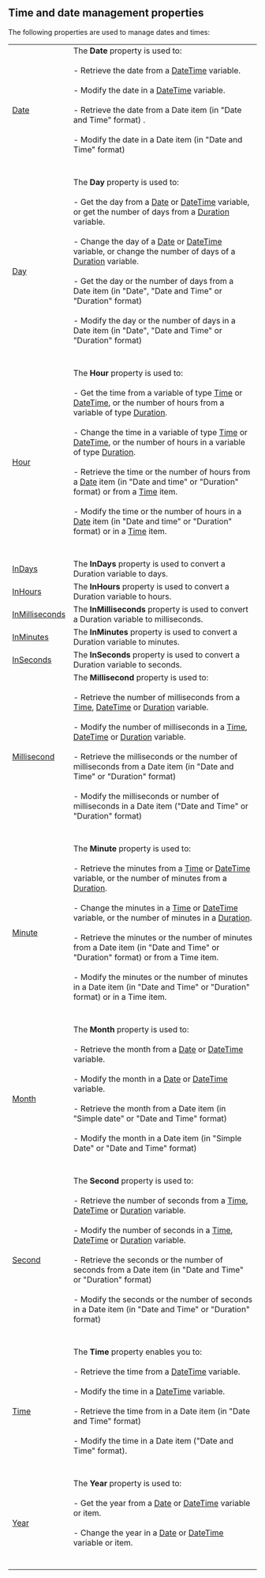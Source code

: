 


## Time and date management properties
			



<a name="NOTE1"></a>
<a name="NOTE1_1"></a>
The following properties are used to manage dates and times:



|   |   |
| --- | --- |
| [Date](../Proprietes/2512065.md) | The **Date** property is used to:<br><br>- Retrieve the date from a [DateTime](../Motscles/1514070.md) variable.<br><br>- Modify the date in a [DateTime](../Motscles/1514070.md) variable.<br><br>- Retrieve the date from a Date item (in "Date and Time" format) .<br><br>- Modify the date in a Date item (in "Date and Time" format)<br><br><br> |
| [Day](../Proprietes/2512043.md) | The **Day** property is used to:<br><br>- Get the day from a [Date](../Motscles/1514066.md) or [DateTime](../Motscles/1514070.md) variable, or get the number of days from a [Duration](../Motscles/1514069.md) variable.<br><br>- Change the day of a [Date](../Motscles/1514066.md) or [DateTime](../Motscles/1514070.md) variable, or change the number of days of a [Duration](../Motscles/1514069.md) variable.<br><br>- Get the day or the number of days from a Date item (in "Date", "Date and Time" or "Duration" format)<br><br>- Modify the day or the number of days in a Date item (in "Date", "Date and Time" or "Duration" format)<br><br><br> |
| [Hour](../Proprietes/2512038.md) | The **Hour** property is used to:<br><br>- Get the time from a variable of type [Time](../Motscles/1514068.md) or [DateTime](../Motscles/1514070.md), or the number of hours from a variable of type [Duration](../Motscles/1514069.md).<br><br>- Change the time in a variable of type [Time](../Motscles/1514068.md) or [DateTime](../Motscles/1514070.md), or the number of hours in a variable of type [Duration](../Motscles/1514069.md).<br><br>- Retrieve the time or the number of hours from a [Date](../Motscles/1514066.md) item (in "Date and time" or "Duration" format) or from a [Time](../Motscles/1514068.md) item.<br><br>- Modify the time or the number of hours in a [Date](../Motscles/1514066.md) item (in "Date and time" or "Duration" format) or in a [Time](../Motscles/1514068.md) item.<br><br><br> |
| [InDays](../Proprietes/1000017295.md) | The **InDays** property is used to convert a Duration variable to days. |
| [InHours](../Proprietes/1000017296.md) | The **InHours** property is used to convert a Duration variable to hours. |
| [InMilliseconds](../Proprietes/1000017299.md) | The **InMilliseconds** property is used to convert a Duration variable to milliseconds. |
| [InMinutes](../Proprietes/1000017297.md) | The **InMinutes** property is used to convert a Duration variable to minutes. |
| [InSeconds](../Proprietes/1000017298.md) | The **InSeconds** property is used to convert a Duration variable to seconds. |
| [Millisecond](../Proprietes/2512062.md) | The **Millisecond** property is used to:<br><br>- Retrieve the number of milliseconds from a [Time](../Motscles/1514068.md), [DateTime](../Motscles/1514070.md) or [Duration](../Motscles/1514069.md) variable.<br><br>- Modify the number of milliseconds in a [Time](../Motscles/1514068.md), [DateTime](../Motscles/1514070.md) or [Duration](../Motscles/1514069.md) variable.<br><br>- Retrieve the milliseconds or the number of milliseconds from a Date item (in "Date and Time" or "Duration" format)<br><br>- Modify the milliseconds or number of milliseconds in a Date item ("Date and Time" or "Duration" format)<br><br><br> |
| [Minute](../Proprietes/2512050.md) | The **Minute** property is used to:<br><br>- Retrieve the minutes from a [Time](../Motscles/1514068.md) or [DateTime](../Motscles/1514070.md) variable, or the number of minutes from a [Duration](../Motscles/1514069.md).<br><br>- Change the minutes in a [Time](../Motscles/1514068.md) or [DateTime](../Motscles/1514070.md) variable, or the number of minutes in a [Duration](../Motscles/1514069.md).<br><br>- Retrieve the minutes or the number of minutes from a Date item (in "Date and Time" or "Duration" format) or from a Time item.<br><br>- Modify the minutes or the number of minutes in a Date item (in "Date and Time" or "Duration" format) or in a Time item.<br><br><br> |
| [Month](../Proprietes/2512052.md) | The **Month** property is used to:<br><br>- Retrieve the month from a [Date](../Motscles/1514066.md) or [DateTime](../Motscles/1514070.md) variable.<br><br>- Modify the month in a [Date](../Motscles/1514066.md) or [DateTime](../Motscles/1514070.md) variable.<br><br>- Retrieve the month from a Date item (in "Simple date" or "Date and Time" format)<br><br>- Modify the month in a Date item (in "Simple Date" or "Date and Time" format)<br><br><br> |
| [Second](../Proprietes/2512081.md) | The **Second** property is used to:<br><br>- Retrieve the number of seconds from a [Time](../Motscles/1514068.md), [DateTime](../Motscles/1514070.md) or [Duration](../Motscles/1514069.md) variable.<br><br>- Modify the number of seconds in a [Time](../Motscles/1514068.md), [DateTime](../Motscles/1514070.md) or [Duration](../Motscles/1514069.md) variable.<br><br>- Retrieve the seconds or the number of seconds from a Date item (in "Date and Time" or "Duration" format)<br><br>- Modify the seconds or the number of seconds in a Date item (in "Date and Time" or "Duration" format)<br><br><br> |
| [Time](../Proprietes/2512069.md) | The **Time** property enables you to:<br><br>- Retrieve the time from a [DateTime](../Motscles/1514070.md) variable.<br><br>- Modify the time in a [DateTime](../Motscles/1514070.md) variable.<br><br>- Retrieve the time from in a Date item (in "Date and Time" format)<br><br>- Modify the time in a Date item ("Date and Time" format).<br><br><br> |
| [Year](../Proprietes/2512095.md) | The **Year** property is used to:<br><br>- Get the year from a [Date](../Motscles/1514066.md) or [DateTime](../Motscles/1514070.md) variable or item.<br><br>- Change the year in a [Date](../Motscles/1514066.md) or [DateTime](../Motscles/1514070.md) variable or item.<br><br><br> |






